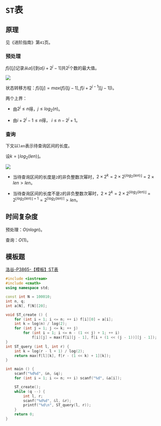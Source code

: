 # `ST`表

## 原理

见《进阶指南》第`41`页。

### 预处理

$f[i][j]$记录从$a[i]$到$a[i + 2^j-1]$共$2^j$个数的最大值。

![](/algorithm-blog/img/0017.png)

状态转移方程：$f[i][j] = max(f[i][j - 1], f[i +2^{j-1}][j - 1])$。

两个上界：

- 由$2^j \le n$得，$j \le log_2(n)$。

- 由$i + 2^j-1 \le n$得， $i \le n- 2^j+1$。

### 查询

下文以`len`表示待查询区间的长度。

设$k = \lfloor log_2(len) \rfloor$。

![](/algorithm-blog/img/0018.png)

- 当待查询区间的长度是`2`的非负整数次幂时，$2\times 2^k=2 \times 2^{\lfloor log_2(len) \rfloor}=2\times len \gt len$。

- 当待查询区间的长度不是`2`的非负整数次幂时，$2\times 2^k=2 \times 2^{\lfloor log_2(len) \rfloor}=2^{\lfloor log_2(len) \rfloor+1}=2^{\lceil log_2(len) \rceil} \gt len$。

## 时间复杂度

预处理：$O(nlogn)$。

查询：$O(1)$。

## 模板题

[洛谷-P3865-【模板】ST表](https://www.luogu.com.cn/problem/P3865)

```cpp
#include <iostream>
#include <cmath>
using namespace std;

const int N = 100010;
int n, q;
int a[N], f[N][20];

void ST_create () {
    for (int i = 1; i <= n; ++ i) f[i][0] = a[i];
    int k = log(n) / log(2);
    for (int j = 1; j <= k; ++ j)
        for (int i = 1; i <= n - (1 << j) + 1; ++ i)
            f[i][j] = max(f[i][j - 1], f[i + (1 << (j - 1))][j - 1]);
}
int ST_query (int l, int r) {
    int k = log(r - l + 1) / log(2);
    return max(f[l][k], f[r - (1 << k) + 1][k]);
}

int main () {
    scanf("%d%d", &n, &q);
    for (int i = 1; i <= n; ++ i) scanf("%d", &a[i]);

    ST_create();
    while (q --) {
        int l, r;
        scanf("%d%d", &l, &r);
        printf("%d\n", ST_query(l, r));
    }
    return 0;
}
```

